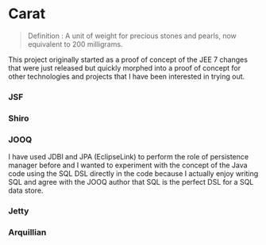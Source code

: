 # Carat #
> Definition : A unit of weight for precious stones and pearls, now equivalent to 200 milligrams. 

This project originally started as a proof of concept of the JEE 7 changes that were just released but quickly morphed into a proof of concept for other technologies and projects that I have been interested in trying out.

### JSF ###


### Shiro ###


### JOOQ ###

I have used JDBI and JPA (EclipseLink) to perform the role of persistence manager before and I wanted to experiment with the concept of the Java code using the SQL DSL directly in the code because I actually enjoy writing SQL and agree with the JOOQ author that SQL is the perfect DSL for a SQL data store.

### Jetty ###

### Arquillian ###